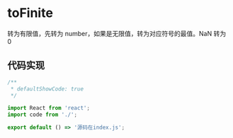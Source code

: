# toFinite

转为有限值，先转为 number，如果是无限值，转为对应符号的最值。NaN 转为 0

## 代码实现

```jsx
/**
 * defaultShowCode: true
 */

import React from 'react';
import code from './';

export default () => '源码在index.js';
```
